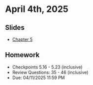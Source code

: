 # April 4th, 2025

## Slides
- [Chapter 5](../Slides/Chapter05.pdf)

## Homework
  
- Checkpoints 5.16 - 5.23 (inclusive)
- Review Questions: 35 - 46 (inclusive)
- Due: 04/11/2025 11:59 PM 